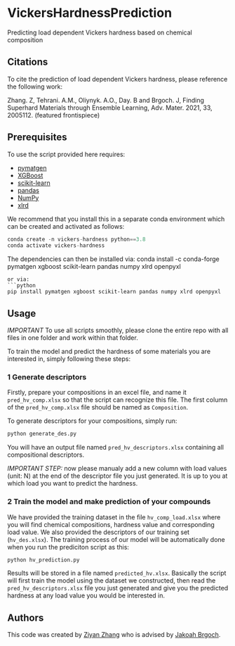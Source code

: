 # VickersHardnessPrediction
Predicting load dependent Vickers hardness based on chemical composition

## Citations

To cite the prediction of load dependent Vickers hardness, please reference the following work:

Zhang. Z, Tehrani. A.M., Oliynyk. A.O., Day. B and Brgoch. J, Finding Superhard Materials through Ensemble Learning, Adv. Mater. 2021, 33, 2005112. (featured frontispiece)

##  Prerequisites

To use the script provided here requires:

- [pymatgen](http://pymatgen.org)
- [XGBoost](https://xgboost.readthedocs.io/en/latest/#)
- [scikit-learn](http://scikit-learn.org/stable/)
- [pandas](https://pandas.pydata.org/pandas-docs/stable/index.html)
- [NumPy](https://docs.scipy.org/doc/numpy/index.html)
- [xlrd](https://xlrd.readthedocs.io/en/latest/index.html)

We recommend that you install this in a separate conda environment which can be created and activated as follows:
```python
conda create -n vickers-hardness python==3.8
conda activate vickers-hardness
```
The dependencies can then be installed via:
conda install -c conda-forge pymatgen xgboost scikit-learn pandas numpy xlrd openpyxl
```
or via:
```python
pip install pymatgen xgboost scikit-learn pandas numpy xlrd openpyxl
```

## Usage

*IMPORTANT* To use all scripts smoothly, please clone the entire repo with all files in one folder and work within that folder.

To train the model and predict the hardness of some materials you are interested in, simply following these steps:

### 1 Generate descriptors

Firstly, prepare your compositions in an excel file, and name it `pred_hv_comp.xlsx` so that the script can recognize this file. The first column of the `pred_hv_comp.xlsx` file should be named as `Composition`.

To generate descriptors for your compositions, simply run:

```bash
python generate_des.py
```

You will have an output file named `pred_hv_descriptors.xlsx` containing all compositional descriptors.

*IMPORTANT STEP:* now please manualy add a new column with load values (unit: N) at the end of the descriptor file you just generated. It is up to you at which load you want to predict the hardness.

### 2 Train the model and make prediction of your compounds

We have provided the training dataset in the file `hv_comp_load.xlsx` where you will find chemical compositions, hardness value and corresponding load value. We also provided the descriptors of our training set (`hv_des.xlsx`). The training process of our model will be automatically done when you run the prediciton script as this:

```bash
python hv_prediction.py
```

Results will be stored in a file named `predicted_hv.xlsx`. Basically the script will first train the model using the dataset we constructed, then read the `pred_hv_descriptors.xlsx` file you just generated and give you the predicted hardness at any load value you would be interested in.

## Authors

This code was created by [Ziyan Zhang](https://github.com/ziyan1996) who is advised by [Jakoah Brgoch](https://www.brgochchemistry.com/).

